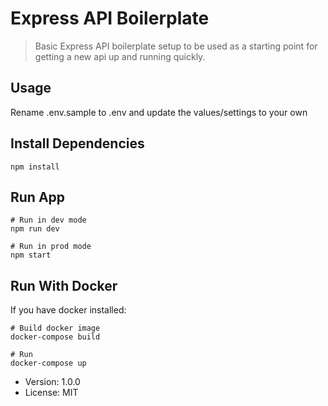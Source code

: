 # Express API Boilerplate

> Basic Express API boilerplate setup to be used as a starting point for getting a new api up and running quickly.

## Usage

Rename .env.sample to .env and update the values/settings to your own

## Install Dependencies

```
npm install
```

## Run App

```
# Run in dev mode
npm run dev

# Run in prod mode
npm start
```

## Run With Docker
If you have docker installed:
```
# Build docker image
docker-compose build

# Run 
docker-compose up
```

- Version: 1.0.0
- License: MIT